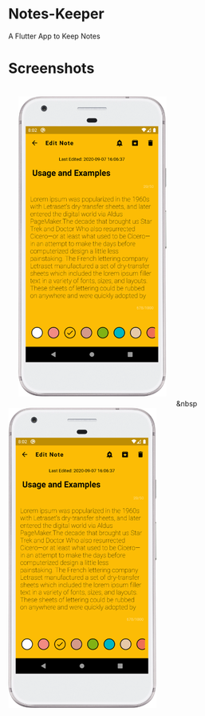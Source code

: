 # Notes-Keeper
A Flutter App to Keep Notes

# Screenshots
<img src='screenshots/device-2020-09-08-200335.png' style='padding:20px' height='600rem'>&nbsp<img src='screenshots/device-2020-09-08-200335.png' height='600rem'>


